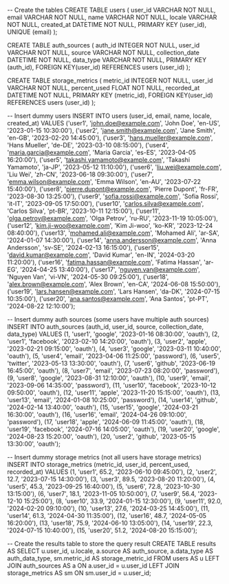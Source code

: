 -- Create the tables
CREATE TABLE users (
user_id VARCHAR NOT NULL,
email VARCHAR NOT NULL,
name VARCHAR NOT NULL,
locale VARCHAR NOT NULL,
created_at DATETIME NOT NULL,
PRIMARY KEY (user_id),
UNIQUE (email)
);

CREATE TABLE auth_sources (
auth_id INTEGER NOT NULL,
user_id VARCHAR NOT NULL,
source VARCHAR NOT NULL,
collection_date DATETIME NOT NULL,
data_type VARCHAR NOT NULL,
PRIMARY KEY (auth_id),
FOREIGN KEY(user_id) REFERENCES users (user_id)
);

CREATE TABLE storage_metrics (
metric_id INTEGER NOT NULL,
user_id VARCHAR NOT NULL,
percent_used FLOAT NOT NULL,
recorded_at DATETIME NOT NULL,
PRIMARY KEY (metric_id),
FOREIGN KEY(user_id) REFERENCES users (user_id)
);

-- Insert dummy users
INSERT INTO users (user_id, email, name, locale, created_at) VALUES
('user1', 'john.doe@example.com', 'John Doe', 'en-US', '2023-01-15 10:30:00'),
('user2', 'jane.smith@example.com', 'Jane Smith', 'en-GB', '2023-02-20 14:45:00'),
('user3', 'hans.mueller@example.com', 'Hans Mueller', 'de-DE', '2023-03-10 08:15:00'),
('user4', 'maria.garcia@example.com', 'Maria Garcia', 'es-ES', '2023-04-05 16:20:00'),
('user5', 'takashi.yamamoto@example.com', 'Takashi Yamamoto', 'ja-JP', '2023-05-12 11:10:00'),
('user6', 'liu.wei@example.com', 'Liu Wei', 'zh-CN', '2023-06-18 09:30:00'),
('user7', 'emma.wilson@example.com', 'Emma Wilson', 'en-AU', '2023-07-22 15:40:00'),
('user8', 'pierre.dupont@example.com', 'Pierre Dupont', 'fr-FR', '2023-08-30 13:25:00'),
('user9', 'sofia.rossi@example.com', 'Sofia Rossi', 'it-IT', '2023-09-05 17:50:00'),
('user10', 'carlos.silva@example.com', 'Carlos Silva', 'pt-BR', '2023-10-11 12:15:00'),
('user11', 'olga.petrov@example.com', 'Olga Petrov', 'ru-RU', '2023-11-19 10:05:00'),
('user12', 'kim.ji-woo@example.com', 'Kim Ji-woo', 'ko-KR', '2023-12-24 08:40:00'),
('user13', 'mohamed.ali@example.com', 'Mohamed Ali', 'ar-SA', '2024-01-07 14:30:00'),
('user14', 'anna.andersson@example.com', 'Anna Andersson', 'sv-SE', '2024-02-13 16:15:00'),
('user15', 'david.kumar@example.com', 'David Kumar', 'en-IN', '2024-03-20 11:20:00'),
('user16', 'fatima.hassan@example.com', 'Fatima Hassan', 'ar-EG', '2024-04-25 13:40:00'),
('user17', 'nguyen.van@example.com', 'Nguyen Van', 'vi-VN', '2024-05-30 09:25:00'),
('user18', 'alex.brown@example.com', 'Alex Brown', 'en-CA', '2024-06-08 15:50:00'),
('user19', 'lars.hansen@example.com', 'Lars Hansen', 'da-DK', '2024-07-15 10:35:00'),
('user20', 'ana.santos@example.com', 'Ana Santos', 'pt-PT', '2024-08-22 12:10:00');

-- Insert dummy auth sources (some users have multiple auth sources)
INSERT INTO auth_sources (auth_id, user_id, source, collection_date, data_type) VALUES
(1, 'user1', 'google', '2023-01-16 08:30:00', 'oauth'),
(2, 'user1', 'facebook', '2023-02-10 14:20:00', 'oauth'),
(3, 'user2', 'apple', '2023-02-21 09:15:00', 'oauth'),
(4, 'user3', 'google', '2023-03-11 10:40:00', 'oauth'),
(5, 'user4', 'email', '2023-04-06 11:25:00', 'password'),
(6, 'user5', 'twitter', '2023-05-13 13:30:00', 'oauth'),
(7, 'user6', 'github', '2023-06-19 16:45:00', 'oauth'),
(8, 'user7', 'email', '2023-07-23 08:20:00', 'password'),
(9, 'user8', 'google', '2023-08-31 12:10:00', 'oauth'),
(10, 'user9', 'email', '2023-09-06 14:35:00', 'password'),
(11, 'user10', 'facebook', '2023-10-12 09:50:00', 'oauth'),
(12, 'user11', 'apple', '2023-11-20 15:15:00', 'oauth'),
(13, 'user13', 'email', '2024-01-08 10:25:00', 'password'),
(14, 'user14', 'github', '2024-02-14 13:40:00', 'oauth'),
(15, 'user15', 'google', '2024-03-21 16:30:00', 'oauth'),
(16, 'user16', 'email', '2024-04-26 09:10:00', 'password'),
(17, 'user18', 'apple', '2024-06-09 11:45:00', 'oauth'),
(18, 'user19', 'facebook', '2024-07-16 14:05:00', 'oauth'),
(19, 'user20', 'google', '2024-08-23 15:20:00', 'oauth'),
(20, 'user2', 'github', '2023-05-15 13:30:00', 'oauth');

-- Insert dummy storage metrics (not all users have storage metrics)
INSERT INTO storage_metrics (metric_id, user_id, percent_used, recorded_at) VALUES
(1, 'user1', 65.2, '2023-06-10 09:45:00'),
(2, 'user2', 12.7, '2023-07-15 14:30:00'),
(3, 'user3', 89.5, '2023-08-20 11:20:00'),
(4, 'user5', 45.3, '2023-09-25 16:40:00'),
(5, 'user6', 72.8, '2023-10-30 13:15:00'),
(6, 'user7', 18.1, '2023-11-05 10:50:00'),
(7, 'user9', 56.4, '2023-12-10 15:25:00'),
(8, 'user10', 33.9, '2024-01-15 12:30:00'),
(9, 'user11', 92.0, '2024-02-20 09:10:00'),
(10, 'user13', 27.6, '2024-03-25 14:45:00'),
(11, 'user14', 61.3, '2024-04-30 11:35:00'),
(12, 'user16', 48.7, '2024-05-05 16:20:00'),
(13, 'user18', 75.9, '2024-06-10 13:05:00'),
(14, 'user19', 22.3, '2024-07-15 10:40:00'),
(15, 'user20', 51.2, '2024-08-20 15:15:00');

-- Create the results table to store the query result
CREATE TABLE results AS
SELECT
u.user_id,
u.locale,
a.source AS auth_source,
a.data_type AS auth_data_type,
sm.metric_id AS storage_metric_id
FROM users AS u
LEFT JOIN auth_sources AS a ON a.user_id = u.user_id
LEFT JOIN storage_metrics AS sm ON sm.user_id = u.user_id;

